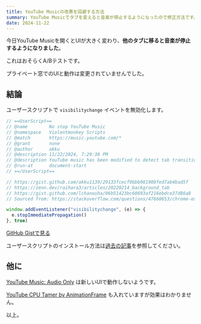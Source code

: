 ```yaml
---
title: YouTube Musicの改悪を回避する方法
summary: YouTube Musicでタブを変えると音楽が停止するようになったので修正方法です。
date: 2024-11-22
---
```


今日YouTube Musicを開くとUIが大きく変わり、**他のタブに移ると音楽が停止するようになりました**。

これはおそらくA/Bテストです。

プライベート窓でのUIと動作は変更されていませんでした。

## 結論

ユーザースクリプトで `visibilitychange` イベントを無効化します。

```js
// ==UserScript==
// @name        No stop YouTube Music
// @namespace   Violentmonkey Scripts
// @match       https://music.youtube.com/*
// @grant       none
// @author      akku
// @description 11/22/2024, 7:29:38 PM
// @description YouTube music has been modified to detect tab transitions and stop the music.
// @run-at      document-start
// ==/UserScript==

// https://gist.github.com/akku1139/29133fcecf9bbb981908fed7ab4bad5f
// https://zenn.dev/raihara3/articles/20220214_background_tab
// https://gist.github.com/lchanouha/06b51423bc60693af216ebdce37d86a8
// Sourced from: https://stackoverflow.com/questions/47660653/chrome-extension-how-to-disable-page-visibility-api

window.addEventListener("visibilitychange", (e) => {
  e.stopImmediatePropagation()
}, true)
```

[GitHub Gistで見る](https://gist.github.com/akku1139/29133fcecf9bbb981908fed7ab4bad5f)

ユーザースクリプトのインストール方法は[過去の記事](/blog/discord-cat/#%E3%83%A6%E3%83%BC%E3%82%B6%E3%83%BC%E3%82%B9%E3%82%AF%E3%83%AA%E3%83%97%E3%83%88%E7%89%88%E3%81%AE%E5%85%A5%E3%82%8C%E6%96%B9/)を参照してください。

## 他に

[YouTube Music: Audio Only](https://greasyfork.org/en/scripts/486384-youtube-music-audio-only) は新しいUIで動作しないようです。

[YouTube CPU Tamer by AnimationFrame](https://greasyfork.org/en/scripts/431573-youtube-cpu-tamer-by-animationframe) も入れていますが効果はわかりません。

以上。
